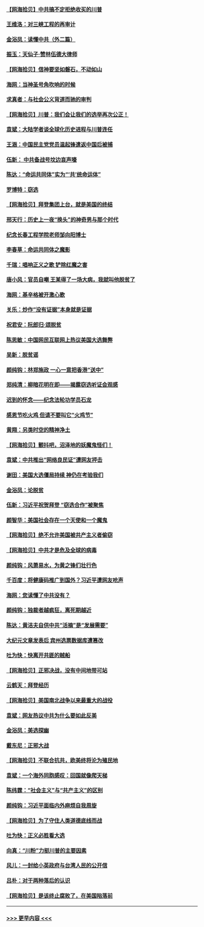 #### [【网海拾贝】中共搞不定拒绝收买的川普](../pages/nsc993/n12598955.md?t=12062202) 
#### [王维洛：对三峡工程的再审计](../pages/nsc993/n12598436.md?t=12062202) 
#### [金浴凤：读懂中共（外二篇）](../pages/nsc993/n12597943.md?t=12062202) 
#### [振玉：天仙子‧赞林伍德大律师](../pages/nsc993/n12597929.md?t=12062202) 
#### [【网海拾贝】信神要坚如磐石，不动如山](../pages/nsc993/n12597901.md?t=12062202) 
#### [海网：当神圣号角吹响的时候](../pages/nsc993/n12595891.md?t=12062202) 
#### [求真者：与社会公义背道而驰的审判](../pages/nsc993/n12595868.md?t=12062202) 
#### [【网海拾贝】川普：我们会让我们的选举再次公正！](../pages/nsc993/n12594930.md?t=12062202) 
#### [袁斌：大陆学者谈全球化历史进程与川普连任](../pages/nsc993/n12594690.md?t=12062202) 
#### [王涵：中国民主党党员温起锋遣返中国后被捕](../pages/nsc993/n12594540.md?t=12062202) 
#### [伍新： 中共备战号坟边哀声嚎](../pages/nsc993/n12593086.md?t=12062202) 
#### [陈达：“命运共同体”实为“‘共’统命运体”](../pages/nsc993/n12590865.md?t=12062202) 
#### [罗博特：窃选](../pages/nsc993/n12590619.md?t=12062202) 
#### [【网海拾贝】拜登集团上台，就是美国的终结](../pages/nsc993/n12589725.md?t=12062202) 
#### [邢天行：历史上一夜“换头”的神奇男与那个时代](../pages/nsc993/n12589424.md?t=12062202) 
#### [纪念长春工程学院老师邹向阳博士](../pages/nsc993/n12585390.md?t=12062202) 
#### [李春草：命运共同体之魔影](../pages/nsc993/n12585026.md?t=12062202) 
#### [千瑞：唱响正义之歌 铲除红魔之害](../pages/nsc993/n12585002.md?t=12062202) 
#### [唐小风：官员自嘲 王某得了一场大病，我就叫他脱贫了](../pages/nsc993/n12584981.md?t=12062202) 
#### [海网：基辛格被开激心歌](../pages/nsc993/n12584946.md?t=12062202) 
#### [关乐：炒作“没有证据”本身就是证据](../pages/nsc993/n12583146.md?t=12062202) 
#### [祝君安：阮郎归‧颂脱贫](../pages/nsc993/n12583119.md?t=12062202) 
#### [陈思敏：中国网民互联网上热议美国大选舞弊](../pages/nsc993/n12582845.md?t=12062202) 
#### [吴新：脱贫谣](../pages/nsc993/n12580839.md?t=12062202) 
#### [颜纯钩：林郑施政 一心一意把香港“送中”](../pages/nsc993/n12580805.md?t=12062202) 
#### [郑纯清：柳暗花明在即——揭露窃选听证会观感](../pages/nsc993/n12580795.md?t=12062202) 
#### [迟到的怀念——纪念法轮功学员石龙](../pages/nsc993/n12580245.md?t=12062202) 
#### [感恩节吃火鸡  但请不要叫它“火鸡节”](../pages/nsc993/n12580252.md?t=12062202) 
#### [黄翔：另类时空的精神净土](../pages/nsc993/n12578638.md?t=12062202) 
#### [【网海拾贝】颤抖吧，沼泽地的妖魔鬼怪们！](../pages/nsc993/n12578552.md?t=12062202) 
#### [袁斌：中共推出“网络良民证”遭网友抨击](../pages/nsc993/n12578511.md?t=12062202) 
#### [谢田：美国大选僵局持续 神仍在考验我们](../pages/nsc993/n12577432.md?t=12062202) 
#### [金浴凤：论脱贫](../pages/nsc993/n12576386.md?t=12062202) 
#### [伍新：习近平祝贺拜登 “窃选合作”被聚焦](../pages/nsc993/n12576358.md?t=12062202) 
#### [颜智华：美国社会存在一个天使和一个魔鬼](../pages/nsc993/n12574299.md?t=12062202) 
#### [【网海拾贝】绝不允许美国被共产主义者偷窃](../pages/nsc993/n12573396.md?t=12062202) 
#### [【网海拾贝】中共才是危及全球的病毒](../pages/nsc993/n12571204.md?t=12062202) 
#### [颜纯钩：风萧易水，为黄之锋们壮行色](../pages/nsc993/n12571487.md?t=12062202) 
#### [千百度：将健康码推广到国外？习近平遭网友呛声](../pages/nsc993/n12570808.md?t=12062202) 
#### [海网：您读懂了中共没有？](../pages/nsc993/n12570487.md?t=12062202) 
#### [颜纯钩：独裁者越疯狂，离死期越近](../pages/nsc993/n12569055.md?t=12062202) 
#### [陈达：黄洁夫自供中共“活摘”是“发展需要”](../pages/nsc993/n12568541.md?t=12062202) 
#### [大纪元文章发表后 宾州选票数据库遭篡改](../pages/nsc993/n12568105.md?t=12062202) 
#### [吐为快：快离开共匪的贼船](../pages/nsc993/n12568462.md?t=12062202) 
#### [【网海拾贝】正邪决战，没有中间地带可站](../pages/nsc993/n12568439.md?t=12062202) 
#### [云鹤天：拜登经历](../pages/nsc993/n12567294.md?t=12062202) 
#### [【网海拾贝】美国南北战争以来最重大的战役](../pages/nsc993/n12567247.md?t=12062202) 
#### [袁斌：网友热议中共为什么要如此反美](../pages/nsc993/n12567162.md?t=12062202) 
#### [金浴凤：美选探幽](../pages/nsc993/n12567147.md?t=12062202) 
#### [戴东尼：正邪大战](../pages/nsc993/n12567033.md?t=12062202) 
#### [【网海拾贝】不联合抗共，欧美终将沦为殖民地](../pages/nsc993/n12565068.md?t=12062202) 
#### [袁斌：一个海外同胞感叹：回国就像爬天梯](../pages/nsc993/n12564986.md?t=12062202) 
#### [陈纬霆：“社会主义”与“共产主义”的区别](../pages/nsc993/n12562417.md?t=12062202) 
#### [颜纯钩：习近平面临内外麻烦自我周旋](../pages/nsc993/n12563356.md?t=12062202) 
#### [【网海拾贝】为了守住人类道德底线而战](../pages/nsc993/n12562542.md?t=12062202) 
#### [吐为快：正义必胜看大选](../pages/nsc993/n12561967.md?t=12062202) 
#### [向真：“川粉”力挺川普的主要因素](../pages/nsc993/n12560774.md?t=12062202) 
#### [风儿：一封给小英政府与台湾人民的公开信](../pages/nsc993/n12560581.md?t=12062202) 
#### [吕朴：对于两种落后的认识](../pages/nsc993/n12560492.md?t=12062202) 
#### [【网海拾贝】是该终止腐败了，在美国陷落前](../pages/nsc993/n12559936.md?t=12062202) 

----
#### [ >>> 更早内容 <<< ](../indexes/nsc993-earlier.md)

